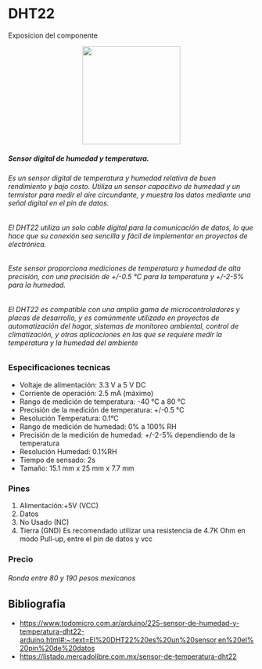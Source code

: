 # DHT22
Exposicion del componente

<p align = "center"> <img src = https://www.geekfactory.mx/wp-content/uploads/2014/04/dht22-sensor-de-temperatura-y-humedad-relativa.jpg) width = 200 height = 200></p>

##### Sensor digital de humedad y temperatura.

###### Es un sensor digital de temperatura y humedad relativa de buen rendimiento y bajo costo. Utiliza un sensor capacitivo de humedad y un termistor para medir el aire circundante, y muestra los datos mediante una señal digital en el pin de datos.

###### El DHT22 utiliza un solo cable digital para la comunicación de datos, lo que hace que su conexión sea sencilla y fácil de implementar en proyectos de electrónica.
###### Este sensor proporciona mediciones de temperatura y humedad de alta precisión, con una precisión de +/-0.5 °C para la temperatura y +/-2-5% para la humedad.

###### El DHT22 es compatible con una amplia gama de microcontroladores y placas de desarrollo, y es comúnmente utilizado en proyectos de automatización del hogar, sistemas de monitoreo ambiental, control de climatización, y otras aplicaciones en las que se requiere medir la temperatura y la humedad del ambiente

### Especificaciones tecnicas 

* Voltaje de alimentación: 3.3 V a 5 V DC
* Corriente de operación: 2.5 mA (máximo)
* Rango de medición de temperatura: -40 °C a 80 °C
* Precisión de la medición de temperatura: +/-0.5 °C
* Resolución Temperatura: 0.1°C
* Rango de medición de humedad: 0% a 100% RH
* Precisión de la medición de humedad: +/-2-5% dependiendo de la temperatura
* Resolución Humedad: 0.1%RH
* Tiempo de sensado: 2s
* Tamaño: 15.1 mm x 25 mm x 7.7 mm

### Pines
1. Alimentación:+5V (VCC)
2. Datos
3. No Usado (NC)
4. Tierra (GND)
Es recomendado utilizar una resistencia de 4.7K Ohm en modo Pull-up, entre el pin de datos y vcc

### Precio
###### Ronda entre 80 y 190 pesos mexicanos 

## Bibliografia
* https://www.todomicro.com.ar/arduino/225-sensor-de-humedad-y-temperatura-dht22-arduino.html#:~:text=El%20DHT22%20es%20un%20sensor,en%20el%20pin%20de%20datos
* https://listado.mercadolibre.com.mx/sensor-de-temperatura-dht22
